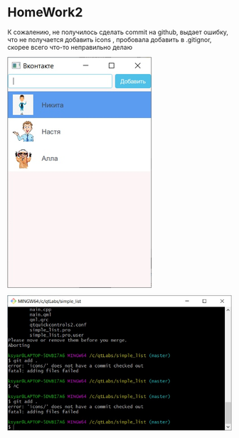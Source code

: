 # HomeWork2
К сожалению, не получилось сделать commit на github, выдает ошибку, что не получается добавить icons
, пробовала добавить в .gitignor, скорее всего что-то неправильно делаю


![](скрин.png)

![](скрин1.png)
